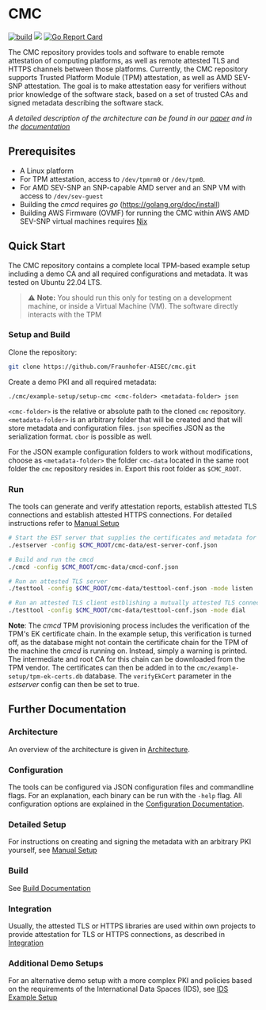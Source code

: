 # CMC

[![build](https://github.com/Fraunhofer-AISEC/cmc/actions/workflows/build.yml/badge.svg)](https://github.com/Fraunhofer-AISEC/cmc/actions/workflows/build.yml)
[![](https://godoc.org/github.com/Fraunhofer-AISEC/cmc?status.svg)](https://pkg.go.dev/github.com/Fraunhofer-AISEC/cmc)
[![Go Report Card](https://goreportcard.com/badge/github.com/Fraunhofer-AISEC/cmc)](https://goreportcard.com/report/github.com/Fraunhofer-AISEC/cmc)

The CMC repository provides tools and software to enable remote attestation of computing platforms,
as well as remote attested TLS and HTTPS channels between those platforms. Currently, the CMC
repository supports Trusted Platform Module (TPM) attestation, as well as AMD SEV-SNP attestation.
The goal is to make attestation easy for verifiers without prior knowledge of the software stack,
based on a set of trusted CAs and signed metadata describing the software stack.

*A detailed description of the architecture can be found in our*
*[paper](https://dl.acm.org/doi/pdf/10.1145/3600160.3600171) and in the*
*[documentation](doc/Architecture.md)*

## Prerequisites

- A Linux platform
- For TPM attestation, access to `/dev/tpmrm0` or `/dev/tpm0`.
- For AMD SEV-SNP an SNP-capable AMD server and an SNP VM with access to `/dev/sev-guest`
- Building the *cmcd* requires *go* (https://golang.org/doc/install)
- Building AWS Firmware (OVMF) for running the CMC within AWS AMD SEV-SNP virtual machines
requires [Nix](https://nixos.org/download/)

## Quick Start

The CMC repository contains a complete local TPM-based example setup including a demo CA and all
required configurations and metadata. It was tested on Ubuntu 22.04 LTS.

> :warning: **Note:** You should run this only for testing on a development machine, or inside
> a Virtual Machine (VM). The software directly interacts with the TPM

### Setup and Build

Clone the repository:
```sh
git clone https://github.com/Fraunhofer-AISEC/cmc.git
```
Create a demo PKI and all required metadata:
```
./cmc/example-setup/setup-cmc <cmc-folder> <metadata-folder> json
```
`<cmc-folder>` is the relative or absolute path to the cloned `cmc` repository.
`<metadata-folder>` is an arbitrary folder that will be created and that will store metadata and
configuration files. `json` specifies JSON as the serialization format. `cbor` is possible as well.

For the JSON example configuration folders to work without modifications, choose as `<metadata-folder>`
the folder `cmc-data` located in the same root folder the `cmc` repository resides in.
Export this root folder as `$CMC_ROOT`.

### Run

The tools can generate and verify attestation reports, establish attested TLS connections and
establish attested HTTPS connections. For detailed instructions refer to
[Manual Setup](./doc/manual-setup.md)

```sh
# Start the EST server that supplies the certificates and metadata for the cmcd
./estserver -config $CMC_ROOT/cmc-data/est-server-conf.json

# Build and run the cmcd
./cmcd -config $CMC_ROOT/cmc-data/cmcd-conf.json

# Run an attested TLS server
./testtool -config $CMC_ROOT/cmc-data/testtool-conf.json -mode listen

# Run an attested TLS client estblishing a mutually attested TLS connection to the server
./testtool -config $CMC_ROOT/cmc-data/testtool-conf.json -mode dial
```

**Note**: The *cmcd* TPM provisioning process includes the verification of the TPM's EK certificate
chain. In the example setup, this verification is turned off, as the database might not contain
the certificate chain for the TPM of the machine the *cmcd* is running on. Instead, simply a
warning is printed. The intermediate and root CA for this chain can be downloaded from the TPM
vendor. The certificates can then be added in to the `cmc/example-setup/tpm-ek-certs.db`
database. The `verifyEkCert` parameter in the *estserver* config can then be set to true.

## Further Documentation

### Architecture

An overview of the architecture is given in [Architecture](./doc/Architecture.md).

### Configuration

The tools can be configured via JSON configuration files and commandline flags. For an explanation,
each binary can be run with the `-help` flag. All configuration options are explained in the
[Configuration Documentation](./doc/configuration.md).

### Detailed Setup

For instructions on creating and signing the metadata with an arbitrary PKI yourself,
see [Manual Setup](./doc/manual-setup.md)

### Build

See [Build Documentation](./doc/build.md)

### Integration

Usually, the attested TLS or HTTPS libraries are used within own projects to provide attestation
for TLS or HTTPS connections, as described in [Integration](./doc/integration.md)

### Additional Demo Setups

For an alternative demo setup with a more complex PKI and policies based on the requirements of
the International Data Spaces (IDS), see [IDS Example Setup](./doc/ids-example-setup.md)

